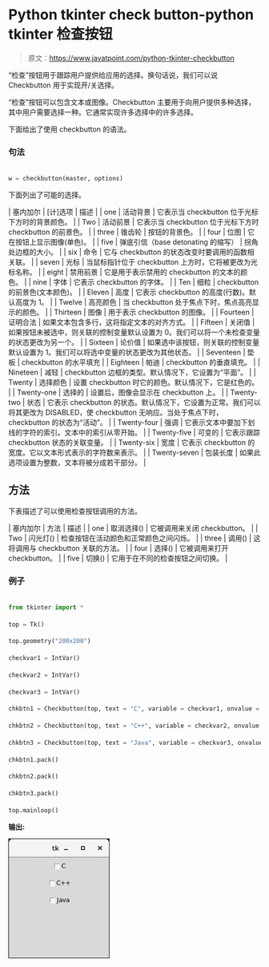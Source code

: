 # Python tkinter check button-python tkinter 检查按钮

> 原文：<https://www.javatpoint.com/python-tkinter-checkbutton>

“检查”按钮用于跟踪用户提供给应用的选择。换句话说，我们可以说 Checkbutton 用于实现开/关选择。

“检查”按钮可以包含文本或图像。Checkbutton 主要用于向用户提供多种选择，其中用户需要选择一种。它通常实现许多选择中的许多选择。

下面给出了使用 checkbutton 的语法。

### 句法

```py

w = checkbutton(master, options)

```

下面列出了可能的选择。

| 塞内加尔 | [计]选项 | 描述 |
| one | 活动背景 | 它表示当 checkbutton 位于光标下方时的背景颜色。 |
| Two | 活动前景 | 它表示当 checkbutton 位于光标下方时 checkbutton 的前景色。 |
| three | 锥齿轮 | 按钮的背景色。 |
| four | 位图 | 它在按钮上显示图像(单色)。 |
| five | 弹底引信（base detonating 的缩写） | 拐角处边框的大小。 |
| six | 命令 | 它与 checkbutton 的状态改变时要调用的函数相关联。 |
| seven | 光标 | 当鼠标指针位于 checkbutton 上方时，它将被更改为光标名称。 |
| eight | 禁用前景 | 它是用于表示禁用的 checkbutton 的文本的颜色。 |
| nine | 字体 | 它表示 checkbutton 的字体。 |
| Ten | 细粒 | checkbutton 的前景色(文本颜色)。 |
| Eleven | 高度 | 它表示 checkbutton 的高度(行数)。默认高度为 1。 |
| Twelve | 高亮颜色 | 当 checkbutton 处于焦点下时，焦点高亮显示的颜色。 |
| Thirteen | 图像 | 用于表示 checkbutton 的图像。 |
| Fourteen | 证明合法 | 如果文本包含多行，这将指定文本的对齐方式。 |
| Fifteen | 关闭值 | 如果按钮未被选中，则关联的控制变量默认设置为 0。我们可以将一个未检查变量的状态更改为另一个。 |
| Sixteen | 论价值 | 如果选中该按钮，则关联的控制变量默认设置为 1。我们可以将选中变量的状态更改为其他状态。 |
| Seventeen | 垫板 | checkbutton 的水平填充 |
| Eighteen | 帕迪 | checkbutton 的垂直填充。 |
| Nineteen | 减轻 | checkbutton 边框的类型。默认情况下，它设置为“平面”。 |
| Twenty | 选择颜色 | 设置 checkbutton 时它的颜色。默认情况下，它是红色的。 |
| Twenty-one | 选择的 | 设置后，图像会显示在 checkbutton 上。 |
| Twenty-two | 状态 | 它表示 checkbutton 的状态。默认情况下，它设置为正常。我们可以将其更改为 DISABLED，使 checkbutton 无响应。当处于焦点下时，checkbutton 的状态为“活动”。 |
| Twenty-four | 强调 | 它表示文本中要加下划线的字符的索引。文本中的索引从零开始。 |
| Twenty-five | 可变的 | 它表示跟踪 checkbutton 状态的关联变量。 |
| Twenty-six | 宽度 | 它表示 checkbutton 的宽度。它以文本形式表示的字符数来表示。 |
| Twenty-seven | 包装长度 | 如果此选项设置为整数，文本将被分成若干部分。 |

## 方法

下表描述了可以使用检查按钮调用的方法。

| 塞内加尔 | 方法 | 描述 |
| one | 取消选择() | 它被调用来关闭 checkbutton。 |
| Two | 闪光灯() | 检查按钮在活动颜色和正常颜色之间闪烁。 |
| three | 调用() | 这将调用与 checkbutton 关联的方法。 |
| four | 选择() | 它被调用来打开 checkbutton。 |
| five | 切换() | 它用于在不同的检查按钮之间切换。 |

### 例子

```py

from tkinter import * 

top = Tk()

top.geometry("200x200")

checkvar1 = IntVar()

checkvar2 = IntVar()

checkvar3 = IntVar()

chkbtn1 = Checkbutton(top, text = "C", variable = checkvar1, onvalue = 1, offvalue = 0, height = 2, width = 10)

chkbtn2 = Checkbutton(top, text = "C++", variable = checkvar2, onvalue = 1, offvalue = 0, height = 2, width = 10)

chkbtn3 = Checkbutton(top, text = "Java", variable = checkvar3, onvalue = 1, offvalue = 0, height = 2, width = 10)

chkbtn1.pack()

chkbtn2.pack()

chkbtn3.pack()

top.mainloop()

```

**输出:**

![Python Tkinter Checkbutton](img/cc9d8e38daf60c78b69b950d98812858.png)